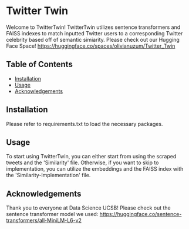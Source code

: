 # Twitter Twin

Welcome to TwitterTwin! TwitterTwin utilizes sentence transformers and FAISS indexes to match inputted Twitter users to a corresponding
Twitter celebrity based off of semantic simiarity. Please check out our Hugging Face Space!
https://huggingface.co/spaces/olivianuzum/Twitter_Twin 

## Table of Contents

* [Installation](#installation)
* [Usage](#usage)
* [Acknowledgements](#acknowledgements)

## Installation

Please refer to requirements.txt to load the necessary packages. 

## Usage

To start using TwitterTwin, you can either start from using the scraped tweets and the 'Similarity' file.
Otherwise, if you want to skip to implementation, you can utilize the embeddings and the FAISS index with
the 'Similarity-Implementation' file. 

## Acknowledgements

Thank you to everyone at Data Science UCSB! Please check out the sentence transformer model we used: 
https://huggingface.co/sentence-transformers/all-MiniLM-L6-v2
